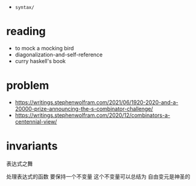- `syntax/`

# reading

- to mock a mocking bird
- diagonalization-and-self-reference
- curry haskell's book

# problem

- https://writings.stephenwolfram.com/2021/06/1920-2020-and-a-20000-prize-announcing-the-s-combinator-challenge/
- https://writings.stephenwolfram.com/2020/12/combinators-a-centennial-view/

# invariants

表达式之舞

处理表达式的函数
要保持一个不变量
这个不变量可以总结为
自由变元是神圣的
